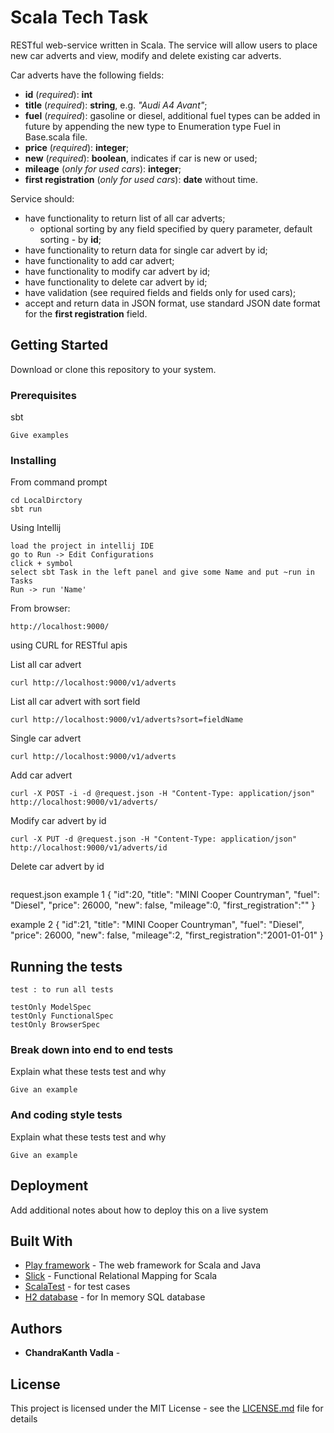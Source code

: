 # Scala Tech Task

RESTful web-service written in Scala. The service will allow users to place new car adverts and view, modify and delete existing car adverts.

Car adverts have the following fields:
* **id** (_required_): **int** 
* **title** (_required_): **string**, e.g. _"Audi A4 Avant"_;
* **fuel** (_required_): gasoline or diesel, additional fuel types can be added in future by appending the new type to Enumeration type Fuel in Base.scala file. 
* **price** (_required_): **integer**;
* **new** (_required_): **boolean**, indicates if car is new or used;
* **mileage** (_only for used cars_): **integer**;
* **first registration** (_only for used cars_): **date** without time.

Service should:
* have functionality to return list of all car adverts;
  * optional sorting by any field specified by query parameter, default sorting - by **id**;
* have functionality to return data for single car advert by id;
* have functionality to add car advert;
* have functionality to modify car advert by id;
* have functionality to delete car advert by id;
* have validation (see required fields and fields only for used cars);
* accept and return data in JSON format, use standard JSON date format for the **first registration** field.


## Getting Started

Download or clone this repository to your system.

### Prerequisites

sbt

```
Give examples
```

### Installing

From command prompt
```
cd LocalDirctory
sbt run
```

Using Intellij
```
load the project in intellij IDE
go to Run -> Edit Configurations
click + symbol
select sbt Task in the left panel and give some Name and put ~run in Tasks
Run -> run 'Name'
```

From browser:
```
http://localhost:9000/
```


using CURL for RESTful apis

List all car advert
 ```
 curl http://localhost:9000/v1/adverts
```
List all car advert with sort field
```
curl http://localhost:9000/v1/adverts?sort=fieldName
```

Single car advert
```
curl http://localhost:9000/v1/adverts
```
Add car advert
```
curl -X POST -i -d @request.json -H "Content-Type: application/json"  http://localhost:9000/v1/adverts/
```
Modify car advert by id 
```
curl -X PUT -d @request.json -H "Content-Type: application/json"  http://localhost:9000/v1/adverts/id 
```
Delete car advert by id 
```curl -X "DELETE"  http://localhost:9000/v1/adverts/id
```

request.json 
example 1
{
"id":20,
"title": "MINI Cooper Countryman",
"fuel": "Diesel",
"price": 26000,
"new": false,
"mileage":0,
"first_registration":""
}

example 2
{
    "id":21,
    "title": "MINI Cooper Countryman",
    "fuel": "Diesel",
    "price": 26000,
    "new": false,
    "mileage":2,
    "first_registration":"2001-01-01"
} 


## Running the tests
```
test : to run all tests

testOnly ModelSpec      
testOnly FunctionalSpec 
testOnly BrowserSpec    
```

### Break down into end to end tests

Explain what these tests test and why

```
Give an example
```

### And coding style tests

Explain what these tests test and why

```
Give an example
```

## Deployment

Add additional notes about how to deploy this on a live system

## Built With

* [Play framework](https://www.playframework.com/documentation/2.7.x/Home) - The web framework for Scala and Java
* [Slick](http://slick.lightbend.com/docs/) - Functional Relational Mapping for Scala
* [ScalaTest](https://www.playframework.com/documentation/2.7.x/ScalaTestingWithScalaTest#Testing-your-application-with-ScalaTest) - for test cases
* [H2 database](https://www.playframework.com/documentation/2.7.x/Developing-with-the-H2-Database#H2-database) - for In memory SQL database


## Authors

* **ChandraKanth Vadla** - 

## License

This project is licensed under the MIT License - see the [LICENSE.md](LICENSE.md) file for details
